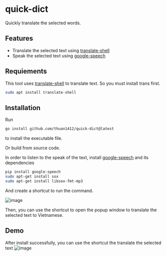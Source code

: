 # quick-dict
Quickly translate the selected words.

## Features
- Translate the selected text using [translate-shell](https://github.com/soimort/translate-shell)
- Speak the selected text using [google-speech](https://pypi.org/project/google-speech/)

## Requiements
This tool uses [translate-shell](https://github.com/soimort/translate-shell) to translate text. So you must install trans first.
```sh
sudo apt install translate-shell
```

## Installation



Run 
```sh
go install github.com/thuan1412/quick-dict@latest
```
to install the executable file.

Or build from source code.

In order to listen to the speak of the text, install [google-speech](https://pypi.org/project/google-speech/)
and its dependencies

```sh
pip install google-speech
sudo apt-get install sox
sudo apt-get install libsox-fmt-mp3
```

And create a shortcut to run the command.

![image](https://user-images.githubusercontent.com/36019052/233822979-fe205d12-d59e-463d-896c-1c47bcbaaec5.png)


Then, you can use the shortcut to open the popup window to translate the selected text to Vietnamese.



## Demo
After install successfully, you can use the shortcut the translate the selected text
![image](https://github.com/thuan1412/quick-dict/assets/36019052/904b5f6d-0404-42c4-acd3-23d5a9aca6e6)
